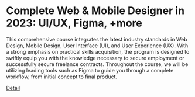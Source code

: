 # Complete Web & Mobile Designer in 2023: UI/UX, Figma, +more

This comprehensive course integrates the latest industry standards in Web Design, Mobile Design, User Interface (UI), and User Experience (UX). With a strong emphasis on practical skills acquisition, the program is designed to swiftly equip you with the knowledge necessary to secure employment or successfully secure freelance contracts. Throughout the course, we will be utilizing leading tools such as Figma to guide you through a complete workflow, from initial concept to final product. 

[Detail](https://eduitfree.com/courses/complete-web-mobile-designer-in-2023-ui-ux-figma-more)